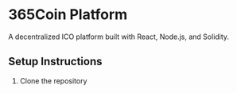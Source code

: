 # 365Coin Platform

A decentralized ICO platform built with React, Node.js, and Solidity.

## Setup Instructions

1. Clone the repository
